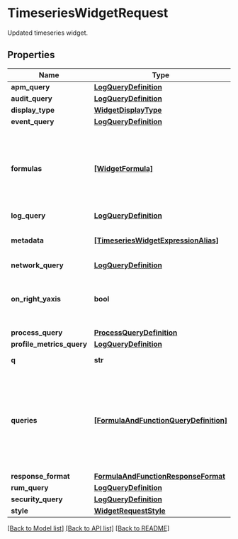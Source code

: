 # TimeseriesWidgetRequest

Updated timeseries widget.

## Properties

| Name                      | Type                                                                            | Description                                                                                               | Notes      |
| ------------------------- | ------------------------------------------------------------------------------- | --------------------------------------------------------------------------------------------------------- | ---------- |
| **apm_query**             | [**LogQueryDefinition**](LogQueryDefinition.md)                                 |                                                                                                           | [optional] |
| **audit_query**           | [**LogQueryDefinition**](LogQueryDefinition.md)                                 |                                                                                                           | [optional] |
| **display_type**          | [**WidgetDisplayType**](WidgetDisplayType.md)                                   |                                                                                                           | [optional] |
| **event_query**           | [**LogQueryDefinition**](LogQueryDefinition.md)                                 |                                                                                                           | [optional] |
| **formulas**              | [**[WidgetFormula]**](WidgetFormula.md)                                         | List of formulas that operate on queries. **This feature is currently in beta.**                          | [optional] |
| **log_query**             | [**LogQueryDefinition**](LogQueryDefinition.md)                                 |                                                                                                           | [optional] |
| **metadata**              | [**[TimeseriesWidgetExpressionAlias]**](TimeseriesWidgetExpressionAlias.md)     | Used to define expression aliases.                                                                        | [optional] |
| **network_query**         | [**LogQueryDefinition**](LogQueryDefinition.md)                                 |                                                                                                           | [optional] |
| **on_right_yaxis**        | **bool**                                                                        | Whether or not to display a second y-axis on the right.                                                   | [optional] |
| **process_query**         | [**ProcessQueryDefinition**](ProcessQueryDefinition.md)                         |                                                                                                           | [optional] |
| **profile_metrics_query** | [**LogQueryDefinition**](LogQueryDefinition.md)                                 |                                                                                                           | [optional] |
| **q**                     | **str**                                                                         | Widget query.                                                                                             | [optional] |
| **queries**               | [**[FormulaAndFunctionQueryDefinition]**](FormulaAndFunctionQueryDefinition.md) | List of queries that can be returned directly or used in formulas. **This feature is currently in beta.** | [optional] |
| **response_format**       | [**FormulaAndFunctionResponseFormat**](FormulaAndFunctionResponseFormat.md)     |                                                                                                           | [optional] |
| **rum_query**             | [**LogQueryDefinition**](LogQueryDefinition.md)                                 |                                                                                                           | [optional] |
| **security_query**        | [**LogQueryDefinition**](LogQueryDefinition.md)                                 |                                                                                                           | [optional] |
| **style**                 | [**WidgetRequestStyle**](WidgetRequestStyle.md)                                 |                                                                                                           | [optional] |

[[Back to Model list]](README.md#documentation-for-models) [[Back to API list]](README.md#documentation-for-api-endpoints) [[Back to README]](README.md)
